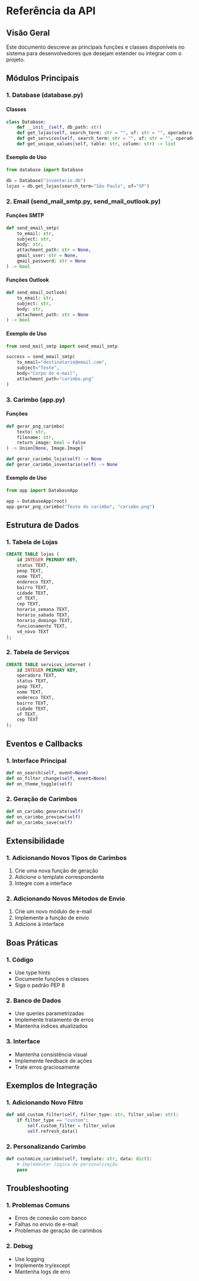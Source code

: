 # Referência da API

## Visão Geral

Este documento descreve as principais funções e classes disponíveis no sistema para desenvolvedores que desejam estender ou integrar com o projeto.

## Módulos Principais

### 1. Database (database.py)

#### Classes
```python
class Database:
    def __init__(self, db_path: str)
    def get_lojas(self, search_term: str = "", uf: str = "", operadora: str = "") -> pd.DataFrame
    def get_servicos(self, search_term: str = "", uf: str = "", operadora: str = "") -> pd.DataFrame
    def get_unique_values(self, table: str, column: str) -> list
```

#### Exemplo de Uso
```python
from database import Database

db = Database("inventario.db")
lojas = db.get_lojas(search_term="São Paulo", uf="SP")
```

### 2. Email (send_mail_smtp.py, send_mail_outlook.py)

#### Funções SMTP
```python
def send_email_smtp(
    to_email: str,
    subject: str,
    body: str,
    attachment_path: str = None,
    gmail_user: str = None,
    gmail_password: str = None
) -> bool
```

#### Funções Outlook
```python
def send_email_outlook(
    to_email: str,
    subject: str,
    body: str,
    attachment_path: str = None
) -> bool
```

#### Exemplo de Uso
```python
from send_mail_smtp import send_email_smtp

success = send_email_smtp(
    to_email="destinatario@email.com",
    subject="Teste",
    body="Corpo do e-mail",
    attachment_path="carimbo.png"
)
```

### 3. Carimbo (app.py)

#### Funções
```python
def gerar_png_carimbo(
    texto: str,
    filename: str,
    return_image: bool = False
) -> Union[None, Image.Image]

def gerar_carimbo_loja(self) -> None
def gerar_carimbo_inventario(self) -> None
```

#### Exemplo de Uso
```python
from app import DatabaseApp

app = DatabaseApp(root)
app.gerar_png_carimbo("Texto do carimbo", "carimbo.png")
```

## Estrutura de Dados

### 1. Tabela de Lojas
```sql
CREATE TABLE lojas (
    id INTEGER PRIMARY KEY,
    status TEXT,
    peop TEXT,
    nome TEXT,
    endereco TEXT,
    bairro TEXT,
    cidade TEXT,
    uf TEXT,
    cep TEXT,
    horario_semana TEXT,
    horario_sabado TEXT,
    horario_domingo TEXT,
    funcionamento TEXT,
    vd_novo TEXT
);
```

### 2. Tabela de Serviços
```sql
CREATE TABLE servicos_internet (
    id INTEGER PRIMARY KEY,
    operadora TEXT,
    status TEXT,
    peop TEXT,
    nome TEXT,
    endereco TEXT,
    bairro TEXT,
    cidade TEXT,
    uf TEXT,
    cep TEXT
);
```

## Eventos e Callbacks

### 1. Interface Principal
```python
def on_search(self, event=None)
def on_filter_change(self, event=None)
def on_theme_toggle(self)
```

### 2. Geração de Carimbos
```python
def on_carimbo_generate(self)
def on_carimbo_preview(self)
def on_carimbo_save(self)
```

## Extensibilidade

### 1. Adicionando Novos Tipos de Carimbos
1. Crie uma nova função de geração
2. Adicione o template correspondente
3. Integre com a interface

### 2. Adicionando Novos Métodos de Envio
1. Crie um novo módulo de e-mail
2. Implemente a função de envio
3. Adicione à interface

## Boas Práticas

### 1. Código
- Use type hints
- Documente funções e classes
- Siga o padrão PEP 8

### 2. Banco de Dados
- Use queries parametrizadas
- Implemente tratamento de erros
- Mantenha índices atualizados

### 3. Interface
- Mantenha consistência visual
- Implemente feedback de ações
- Trate erros graciosamente

## Exemplos de Integração

### 1. Adicionando Novo Filtro
```python
def add_custom_filter(self, filter_type: str, filter_value: str):
    if filter_type == "custom":
        self.custom_filter = filter_value
        self.refresh_data()
```

### 2. Personalizando Carimbo
```python
def customize_carimbo(self, template: str, data: dict):
    # Implementar lógica de personalização
    pass
```

## Troubleshooting

### 1. Problemas Comuns
- Erros de conexão com banco
- Falhas no envio de e-mail
- Problemas de geração de carimbos

### 2. Debug
- Use logging
- Implemente try/except
- Mantenha logs de erro 